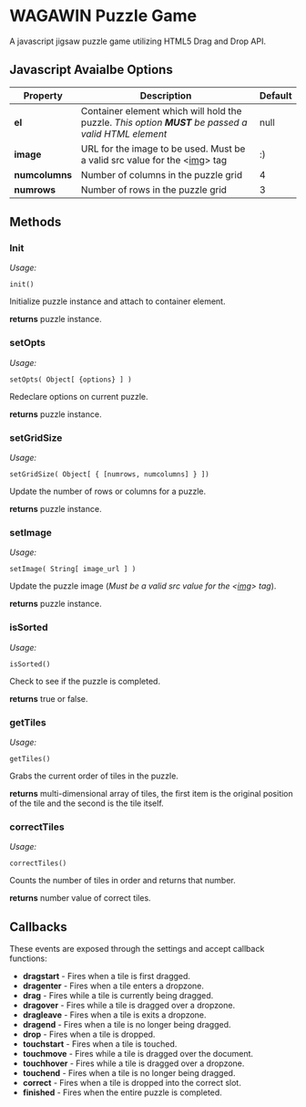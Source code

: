 
# WAGAWIN Puzzle Game

A javascript jigsaw puzzle game utilizing HTML5 Drag and Drop API.


## Javascript Avaialbe Options

| Property 	| Description 	| Default 	|
| --------- | ------------- | --------- |
| **el**	| Container element which will hold the puzzle. _This option **MUST** be passed a valid HTML element_ | null |
| **image**	| URL for the image to be used. Must be a valid src value for the <[img](https://developer.mozilla.org/en-US/docs/Web/HTML/Element/img#Supported_image_formats)> tag | :) |
| **numcolumns** | Number of columns in the puzzle grid | 4 |
| **numrows** | Number of rows in the puzzle grid | 3 |


## Methods

### Init
_Usage:_
```
init()
```

Initialize puzzle instance and attach to container element.

**returns** puzzle instance.

### setOpts
_Usage:_
```
setOpts( Object[ {options} ] )
```

Redeclare options on current puzzle.

**returns** puzzle instance.

### setGridSize
_Usage:_
```
setGridSize( Object[ { [numrows, numcolumns] } ])
```

Update the number of rows or columns for a puzzle.

**returns** puzzle instance.

### setImage
_Usage:_
```
setImage( String[ image_url ] )
```

Update the puzzle image (_Must be a valid src value for the <[img](https://developer.mozilla.org/en-US/docs/Web/HTML/Element/img#Supported_image_formats)> tag_).

**returns** puzzle instance.

### isSorted
_Usage:_
```
isSorted()
```

Check to see if the puzzle is completed.

**returns** true or false.

### getTiles
_Usage:_
```
getTiles()
```

Grabs the current order of tiles in the puzzle.

**returns** multi-dimensional array of tiles, the first item is the original position of the tile and the second is the tile itself.

### correctTiles
_Usage:_
```
correctTiles()
```

Counts the number of tiles in order and returns that number.

**returns** number value of correct tiles.

## Callbacks

These events are exposed through the settings and accept callback functions:

* __dragstart__ - Fires when a tile is first dragged.
* __dragenter__ - Fires when a tile enters a dropzone.
* __drag__ - Fires while a tile is currently being dragged.
* __dragover__ - Fires while a tile is dragged over a dropzone.
* __dragleave__ - Fires when a tile is exits a dropzone.
* __dragend__ - Fires when a tile is no longer being dragged.
* __drop__ - Fires when a tile is dropped.
* __touchstart__ - Fires when a tile is touched.
* __touchmove__ - Fires while a tile is dragged over the document.
* __touchhover__ - Fires while a tile is dragged over a dropzone.
* __touchend__ - Fires when a tile is no longer being dragged.
* __correct__ - Fires when a tile is dropped into the correct slot.
* __finished__ - Fires when the entire puzzle is completed.